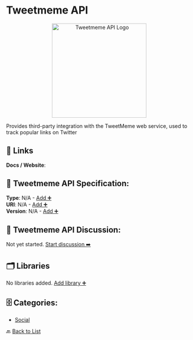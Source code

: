# Tweetmeme API
<p align="center">
    <img width="256" src="https://raw.githubusercontent.com/apis-list/apis-list/main/apis/tweetmeme-api/logo_256x256.png" alt="Tweetmeme API Logo"/>
</p>
Provides third-party integration with the TweetMeme web service, used to track popular links on Twitter

##  🔗 Links
**Docs / Website**: 

## 🧬 Tweetmeme API Specification:
**Type**: N/A - [Add ➕](https://github.com/apis-list/apis-list/edit/main/apis.yaml#20445)  
**URI**: N/A - [Add ➕](https://github.com/apis-list/apis-list/edit/main/apis.yaml#20445)  
**Version**: N/A - [Add ➕](https://github.com/apis-list/apis-list/edit/main/apis.yaml#20445)

## 💬 Tweetmeme API Discussion:
Not yet started. [Start discussion ➡️](https://github.com/apis-list/apis-list/discussions/new)

## 🗂️ Libraries

No libraries added. [Add library ➕](https://github.com/apis-list/apis-list/edit/main/apis.yaml#20445)    


## 🗄️ Categories:
- [Social](https://github.com/apis-list/apis-list#social-)

🔙  [Back to List](https://github.com/apis-list/apis-list)
